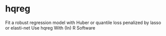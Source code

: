 # hqreg
Fit a robust regression model with Huber or quantile loss penalized by lasso or elasti-net Use hqreg With (In) R Software
